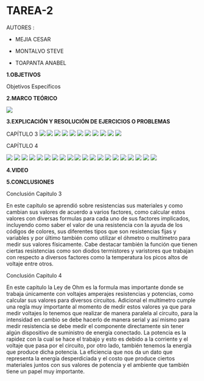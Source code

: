 # TAREA-2

AUTORES :

- MEJIA CESAR

- MONTALVO STEVE

- TOAPANTA ANABEL


**1.OBJETIVOS**



Objetivos Específicos



**2.MARCO TEÓRICO**

![](https://github.com/Anabeltoapanta/TAREA-2/blob/main/MARCO%20TEORICO%20CAPITULO%204.jpg)

**3.EXPLICACIÓN Y RESOLUCIÓN DE EJERCICIOS O PROBLEMAS**

CAPÍTULO 3
![](https://github.com/Anabeltoapanta/TAREA-2/blob/main/20210607_233518.jpg)
![](https://github.com/Anabeltoapanta/TAREA-2/blob/main/20210607_233713.jpg)
![](https://github.com/Anabeltoapanta/TAREA-2/blob/main/20210607_233826.jpg)
![](https://github.com/Anabeltoapanta/TAREA-2/blob/main/20210607_234023.jpg)
![](https://github.com/Anabeltoapanta/TAREA-2/blob/main/20210607_234222.jpg)
![](https://github.com/Anabeltoapanta/TAREA-2/blob/main/20210607_234341.jpg)
![](https://github.com/Anabeltoapanta/TAREA-2/blob/main/20210607_234451.jpg)
![](https://github.com/Anabeltoapanta/TAREA-2/blob/main/20210607_234601.jpg)
![](https://github.com/Anabeltoapanta/TAREA-2/blob/main/20210607_234742.jpg)
![](https://github.com/Anabeltoapanta/TAREA-2/blob/main/20210607_234911.jpg)
![](https://github.com/Anabeltoapanta/TAREA-2/blob/main/20210607_235021.jpg)


CAPÍTULO 4

![](https://github.com/Anabeltoapanta/TAREA-2/blob/main/20210607_235226.jpg)
![](https://github.com/Anabeltoapanta/TAREA-2/blob/main/20210607_235405.jpg)
![](https://github.com/Anabeltoapanta/TAREA-2/blob/main/20210607_235511.jpg)
![](https://github.com/Anabeltoapanta/TAREA-2/blob/main/20210607_235614.jpg)
![](https://github.com/Anabeltoapanta/TAREA-2/blob/main/20210607_235754.jpg)
![](https://github.com/Anabeltoapanta/TAREA-2/blob/main/20210607_235942.jpg)
![](https://github.com/Anabeltoapanta/TAREA-2/blob/main/20210608_000101.jpg)
![](https://github.com/Anabeltoapanta/TAREA-2/blob/main/20210608_000221.jpg)
![](https://github.com/Anabeltoapanta/TAREA-2/blob/main/20210608_000401.jpg)
![](https://github.com/Anabeltoapanta/TAREA-2/blob/main/20210608_000539.jpg)
![](https://github.com/Anabeltoapanta/TAREA-2/blob/main/20210608_000721.jpg)
![](https://github.com/Anabeltoapanta/TAREA-2/blob/main/20210608_000842.jpg)
![](https://github.com/Anabeltoapanta/TAREA-2/blob/main/20210608_000953.jpg)
![](https://github.com/Anabeltoapanta/TAREA-2/blob/main/20210608_001107.jpg)
![](https://github.com/Anabeltoapanta/TAREA-2/blob/main/20210608_001222.jpg)
![](https://github.com/Anabeltoapanta/TAREA-2/blob/main/20210608_001348.jpg)
![](https://github.com/Anabeltoapanta/TAREA-2/blob/main/20210608_001456.jpg)
![](https://github.com/Anabeltoapanta/TAREA-2/blob/main/20210608_001718.jpg)
![](https://github.com/Anabeltoapanta/TAREA-2/blob/main/20210608_001823.jpg)
![](https://github.com/Anabeltoapanta/TAREA-2/blob/main/20210608_001932.jpg)

**4.VIDEO**

**5.CONCLUSIONES**

Conclusión Capitulo 3 


En este capítulo se aprendió sobre resistencias sus materiales y como cambian sus valores de acuerdo a varios factores, como calcular estos valores con diversas formulas para cada uno de sus factores implicados, incluyendo como saber el valor de una resistencia con la ayuda de los códigos de colores, sus diferentes tipos que son resistencias fijas y variables y por último también como utilizar el óhmetro o multímetro para medir sus valores físicamente. Cabe destacar también la función que tienen ciertas resistencias como son diodos termistores y varistores que trabajan con respecto a diversos factores como la temperatura los picos altos de voltaje entre otros.


Conclusión Capitulo 4


En este capitulo la Ley de Ohm es la formula mas importante donde se trabaja únicamente con voltajes amperajes resistencias y potencias, como calcular sus valores para diversos circuitos.
Adicional el multímetro cumple una regla muy importante al momento de medir estos valores ya que para medir voltajes lo tenemos que realizar de manera paralela al circuito, para la intensidad en cambio se debe hacerlo de manera serial y así mismo para medir resistencia se debe medir el componente directamente sin tener algún dispositivo de suministro de energía conectado. La potencia es la rapidez con la cual se hace el trabajo y esto es debido a la corriente y el voltaje que pasa por el circuito, por otro lado, también tenemos la energía que produce dicha potencia. La eficiencia que nos da un dato que representa la energía desperdiciada y el costo que produce ciertos materiales juntos con sus valores de potencia y el ambiente que también tiene un papel muy importante.

